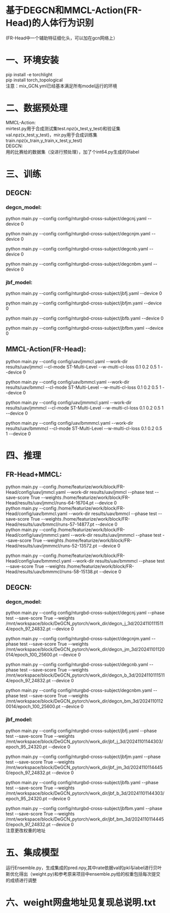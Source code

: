 # **基于DEGCN和MMCL-Action(FR-Head)的人体行为识别**     
(FR-Head中一个辅助特征细化头，可以加在gcn网络上）  
# 一、环境安装  
pip install -e torchlight  
pip install torch_topological  
注意：mix_GCN.yml已经基本满足所有model运行的环境
# 二、数据预处理
MMCL-Action:  
mirtest.py用于合成测试集test.npz(x_test,y_test)和验证集val.npz(x_test,y_test)，mir.py用于合成训练集train.npz(x_train,y_train,x_test,y_test)  
DEGCN:  
用的比赛给的数据集（没进行预处理），加了个int64.py生成的0label  
# 三、训练  
## DEGCN:  
### degcn_model:  
python main.py --config config/nturgbd-cross-subject/degcnj.yaml --device 0  

python main.py --config config/nturgbd-cross-subject/degcnjm.yaml --device 0  

python main.py --config config/nturgbd-cross-subject/degcnb.yaml --device 0  

python main.py --config config/nturgbd-cross-subject/degcnbm.yaml --device 0  
  
### jbf_model:  
python main.py --config config/nturgbd-cross-subject/jbfj.yaml --device 0  

python main.py --config config/nturgbd-cross-subject/jbfjm.yaml --device 0  

python main.py --config config/nturgbd-cross-subject/jbfb.yaml --device 0  

python main.py --config config/nturgbd-cross-subject/jbfbm.yaml --device 0  
## MMCL-Action(FR-Head):  
python main.py --config config/uav/jmmcl.yaml --work-dir results/uav/jmmcl --cl-mode ST-Multi-Level --w-multi-cl-loss 0.1 0.2 0.5 1 --device 0  

python main.py --config config/uav/bmmcl.yaml --work-dir results/uav/bmmcl --cl-mode ST-Multi-Level --w-multi-cl-loss 0.1 0.2 0.5 1 --device 0  

python main.py --config config/uav/jmmmcl.yaml --work-dir results/uav/jmmmcl --cl-mode ST-Multi-Level --w-multi-cl-loss 0.1 0.2 0.5 1 --device 0  

python main.py --config config/uav/bmmmcl.yaml --work-dir results/uav/bmmmcl --cl-mode ST-Multi-Level --w-multi-cl-loss 0.1 0.2 0.5 1 --device 0  
# 四、推理  
## FR-Head+MMCL:  

python main.py --config /home/featurize/work/block/FR-Head/config/uav/jmmcl.yaml --work-dir results/uav/jmmcl --phase test --save-score True --weights /home/featurize/work/block/FR-Head/results/uav/jmmcl/runs-64-16704.pt --device 0  
python main.py --config /home/featurize/work/block/FR-Head/config/uav/bmmcl.yaml --work-dir results/uav/bmmcl --phase test --save-score True --weights /home/featurize/work/block/FR-Head/results/uav/bmmcl/runs-57-14877.pt --device 0  
python main.py --config /home/featurize/work/block/FR-Head/config/uav/jmmmcl.yaml --work-dir results/uav/jmmmcl --phase test --save-score True --weights /home/featurize/work/block/FR-Head/results/uav/jmmmcl/runs-52-13572.pt --device 0  

python main.py --config /home/featurize/work/block/FR-Head/config/uav/bmmmcl.yaml --work-dir results/uav/bmmmcl --phase test --save-score True --weights /home/featurize/work/block/FR-Head/results/uav/bmmmcl/runs-58-15138.pt --device 0  
## DEGCN:  
### degcn_model:  

python main.py --config config/nturgbd-cross-subject/degcnj.yaml --phase test --save-score True --weights /mnt/workspace/block/DeGCN_pytorch/work_dir/degcn_j_3d/20241101115114/epoch_97_24832.pt --device 0  

python main.py --config config/nturgbd-cross-subject/degcnjm.yaml --phase test --save-score True --weights /mnt/workspace/block/DeGCN_pytorch/work_dir/degcn_jm_3d/20241101120014/epoch_100_25600.pt --device 0  

python main.py --config config/nturgbd-cross-subject/degcnb.yaml --phase test --save-score True --weights /mnt/workspace/block/DeGCN_pytorch/work_dir/degcn_b_3d/20241101115114/epoch_97_24832.pt --device 0  

python main.py --config config/nturgbd-cross-subject/degcnbm.yaml --phase test --save-score True --weights /mnt/workspace/block/DeGCN_pytorch/work_dir/degcn_bm_3d/20241101120014/epoch_100_25600.pt --device 0    
### jbf_model:
python main.py --config config/nturgbd-cross-subject/jbfj.yaml --phase test --save-score True --weights /mnt/workspace/block/DeGCN_pytorch/work_dir/jbf_j_3d/20241101144303/epoch_95_24320.pt --device 0  

python main.py --config config/nturgbd-cross-subject/jbfjm.yaml --phase test --save-score True --weights /mnt/workspace/block/DeGCN_pytorch/work_dir/jbf_jm_3d/20241101144450/epoch_97_24832.pt --device 0  

python main.py --config config/nturgbd-cross-subject/jbfb.yaml --phase test --save-score True --weights /mnt/workspace/block/DeGCN_pytorch/work_dir/jbf_b_3d/20241101144303/epoch_95_24320.pt --device 0  

python main.py --config config/nturgbd-cross-subject/jbfbm.yaml --phase test --save-score True --weights /mnt/workspace/block/DeGCN_pytorch/work_dir/jbf_bm_3d/20241101144450/epoch_97_24832.pt --device 0  
注意更改权重的地址  
# 五、集成模型  
运行Ensemble.py，生成集成的pred.npy,其中rate依据val的pkl与label进行贝叶斯优化得出（weight.py)和参考原来项目中ensemble.py给的权重包括每次提交的成绩进行调整  
# 六、weight网盘地址见复现总说明.txt




